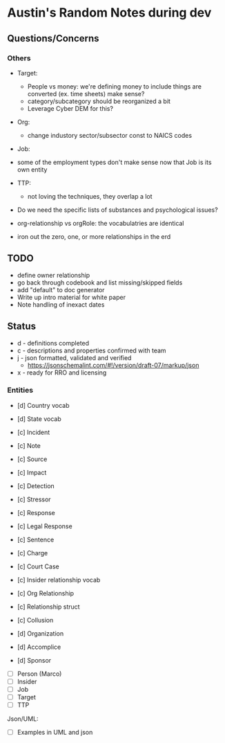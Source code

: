 # Austin's Random Notes during dev

## Questions/Concerns

### Others
- Target:
  - People vs money: we're defining money to include things are converted (ex. time sheets) make sense?
  - category/subcategory should be reorganized a bit
  - Leverage Cyber DEM for this?
- Org:
  - change industory sector/subsector const to NAICS codes
- Job:
 - some of the employment types don't make sense now that Job is its own entity
- TTP:
  - not loving the techniques, they overlap a lot
- Do we need the specific lists of substances and psychological issues?

- org-relationship vs orgRole: the vocabulatries are identical
- iron out the zero, one, or more relationships in the erd

## TODO
- define owner relationship
- go back through codebook and list missing/skipped fields
- add "default" to doc generator
- Write up intro material for white paper
- Note handling of inexact dates

## Status

- d - definitions completed
- c - descriptions and properties confirmed with team
- j - json formatted, validated and verified
  - https://jsonschemalint.com/#!/version/draft-07/markup/json
- x - ready for RRO and licensing


### Entities

- [d] Country vocab
- [d] State vocab
- [c] Incident
- [c] Note
- [c] Source
- [c] Impact
- [c] Detection
- [c] Stressor
- [c] Response
- [c] Legal Response
- [c] Sentence
- [c] Charge
- [c] Court Case
- [c] Insider relationship vocab
- [c] Org Relationship
- [c] Relationship struct
- [c] Collusion
- [d] Organization

- [d] Accomplice
- [d] Sponsor
- [ ] Person (Marco)
- [ ] Insider
- [ ] Job
- [ ] Target
- [ ] TTP

Json/UML:
- [ ] Examples in UML and json
